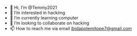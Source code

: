 - 👋 Hi, I’m @Temmy2021
- 👀 I’m interested in hackimg
- 🌱 I’m currently learning computer 
- 💞️ I’m looking to collaborate on hacking 
- 📫 How to reach me via email ibidapotemitope7@gmail.com

<!---
Temmy2021/Temmy2021 is a ✨ special ✨ repository because its `README.md` (this file) appears on your GitHub profile.
You can click the Preview link to take a look at your changes.
--->
